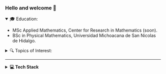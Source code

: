 ### Hello and welcome 🌱
<!--
I'm a math and computer science student interested in topics related to Artificial Intelligence, Markov Chain Simmulations, Bayesian Inference and Mathematical Modeling with Differential Equations.
-->

<!--
**edserranoc/edserranoc** is a ✨ _special_ ✨ repository because its `README.md` (this file) appears on your GitHub profile.
Here are some ideas to get you started:
- 🔭 I’m currently working on ...
-->
<!--
### BIO

- 🌱 I’m currently learning C++, Markov Chain Simmulations and Mathematical Modeling with Differential Equations.
- 👯 I’m looking to collaborate on Image Processing and Data Science Projects.
- 📫 How to reach me: [LikedIn - Edison D. Serrano C.](https://www.linkedin.com/in/edison-david-serrano-cardenas-0a15081a8/)
- 😄 Pronouns: He/him
- ⚡ Fun fact: I'm a hug fan of One Piece. 
- 🤔 I’m looking for help with Artificial Intelligence
- 💬 Ask me about Numerical Analysis.
-->


<details open> <summary>🎓 Education:</summary>

- MSc Applied Mathematics, Center for Research in Mathematics (soon).
- BSc in Physical Mathematics, Universidad Michoacana de San Nicolas de Hidalgo.
</details>
<!-- Tech Stack  
<details >  <summary>💼 Professional Experience:</summary>

- UUUUUUUUUUUUUUUUUUUUUUUUUUUUUUUUUUUUUUUU
</details>
-->


<details >  <summary>🔍 Topics of Interest:</summary>

- Machine Learning techniques and applications.
- Mathematical Modelling, Numerical Analysis.
 
</details>

---

<!-- Tech Stack -->  
<details>
  <summary><b>💻 Tech Stack</b></summary>
    <p align="center">

| **Category** | **Technologies** |
| - | - |
**Programming Languages** | ![Python](https://img.shields.io/badge/Python-FFD43B?style=for-the-badge&logo=python&logoColor=blue)  ![R](https://img.shields.io/badge/r-%23276DC3.svg?style=for-the-badge&logo=r&logoColor=white) ![MATLAB](https://img.shields.io/badge/MATLAB-0076A8?style=for-the-badge&logo=mathworks&logoColor=white)
**Frameworks** | ![NumPy](https://img.shields.io/badge/numpy-%23013243.svg?style=for-the-badge&logo=numpy&logoColor=white) ![Pandas](https://img.shields.io/badge/pandas-%23150458.svg?style=for-the-badge&logo=pandas&logoColor=white) ![SciPy](https://img.shields.io/badge/SciPy-%230C55A5.svg?style=for-the-badge&logo=scipy&logoColor=%white) 
**ML & AI** | ![scikit-learn](https://img.shields.io/badge/scikit--learn-%23F7931E.svg?style=for-the-badge&logo=scikit-learn&logoColor=white)
**Visualization Tools** | ![Plotly](https://img.shields.io/badge/Plotly-%233F4F75.svg?style=for-the-badge&logo=plotly&logoColor=white)
**Operating Systems** | ![Windows](https://img.shields.io/badge/Windows-0078D6?style=for-the-badge&logo=windows&logoColor=white) 
**Miscellaneous** | ![LaTeX](https://img.shields.io/badge/latex-%23008080.svg?style=for-the-badge&logo=latex&logoColor=white) ![Git](https://img.shields.io/badge/git-%23F05033.svg?style=for-the-badge&logo=git&logoColor=white) ![Github](https://img.shields.io/badge/Github-%23F7931E.svg?style=for-the-badge&logo=github&logoColor=white&color=black) 
  
  </p>
</details>

<!-- Contact
<details>
  <summary><b>💬 Contact Info</b></summary>

  <p align="center">
<a href="https://www.linkedin.com/in/edison-david-serrano-cardenas-0a15081a8/"><img src="https://img.shields.io/badge/linkedin-%230077B5.svg?style=for-the-badge&logo=linkedin&logoColor=white" /></a>
  <a href="https://www.instagram.com/david_serranoc.0820/"><img src="https://img.shields.io/badge/Instagram-%23E4405F.svg?style=for-the-badge&logo=Instagram&logoColor=white" /></a>
</p>
  
</details>-->

<!-- 
  <a href="https://www.youtube.com/channel/UCk8OV8eN6lbwoJDCdKc42ew"><img src="https://img.shields.io/badge/YouTube-%23FF0000.svg?style=for-the-badge&logo=YouTube&logoColor=white" /></a>
Contact -->  
